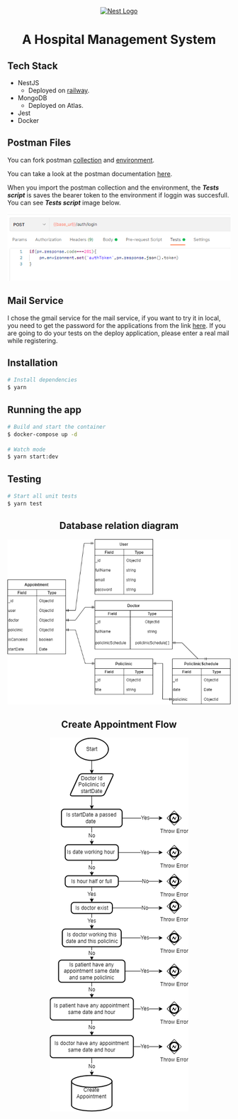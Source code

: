 <p align="center">
  <a href="http://nestjs.com/" target="blank"><img src="https://nestjs.com/img/logo-small.svg" width="200" alt="Nest Logo" /></a>
</p>

# <center>A Hospital Management System</center>

## Tech Stack

- NestJS
  - Deployed on [<ins>railway</ins>](https://hospital-management.up.railway.app/).
- MongoDB
  - Deployed on Atlas.
- Jest
- Docker

## Postman Files

You can fork postman [<ins>collection</ins>](https://www.postman.com/interstellar-satellite-731506/workspace/melih-kzmaz-public-workspace/collection/18029963-911fd454-a6ed-42fe-a17b-ff924c308ca4?action=share&creator=18029963) and [<ins>environment</ins>](https://www.postman.com/interstellar-satellite-731506/workspace/melih-kzmaz-public-workspace/environment/18029963-1e1ad911-8b4f-4264-a64c-22a587b285c7).

You can take a look at the postman documentation [<ins>here</ins>](https://documenter.getpostman.com/view/18029963/UzJJud3d).

When you import the postman collection and the environment, the **_Tests script_** is saves the bearer token to the environment if loggin was succesfull.
You can see **_Tests script_** image below.

<p align="center">
 <img src="./assets/login-test.png" alt="Create Appointment Flow" />
</p>

## Mail Service

I chose the gmail service for the mail service, if you want to try it in local, you need to get the password for the applications from the link [<ins>here</ins>](https://support.google.com/accounts/answer/185833?visit_id=637926101930690949-3658004164&p=InvalidSecondFactor&rd=1).
If you are going to do your tests on the deploy application, please enter a real mail while registering.

## Installation

```bash
# Install dependencies
$ yarn
```

## Running the app

```bash
# Build and start the container
$ docker-compose up -d

# Watch mode
$ yarn start:dev
```

## Testing

```bash
# Start all unit tests
$ yarn test
```

## <center>Database relation diagram</center>

<p align="center">
 <img src="./assets/database-relation-diagram.png" alt="Mongo Database Diagram" />
</p>

## <center>Create Appointment Flow</center>

<p align="center">
 <img src="./assets/create-appointment-diagram.png" alt="Create Appointment Flow" />
</p>
